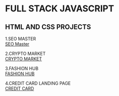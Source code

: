 # FULL STACK JAVASCRIPT 
## HTML AND CSS PROJECTS
1.SEO MASTER<BR>
[SEO Master](./HTML%20and%20CSS%20assignment/SEO%20MASTER)
<br>


2.CRYPTO MARKET<br>
[CRYPTO MARKET](./HTML%20and%20CSS%20assignment/DAO)<br>

3.FASHION HUB <br>
[FASHION HUB](./HTML%20and%20CSS%20assignment/Fashion%20hub)

4.CREDIT CARD LANDING PAGE<br>
[CREDIT CARD](./HTML%20and%20CSS%20assignment/credit%20card%20landing%20page)
